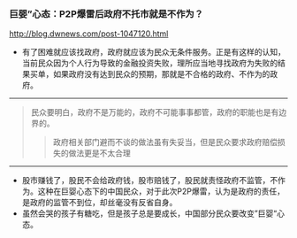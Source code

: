 ### 巨婴”心态：P2P爆雷后政府不托市就是不作为？
http://blog.dwnews.com/post-1047120.html
- 有了困难就应该找政府，政府就应该为民众无条件服务。正是有这样的认知，当前民众因为个人行为导致的金融投资失败，理所应当地寻找政府为失败的结果买单，如果政府没有达到民众的预期，那就是不合格的政府、不作为的政府。
---
>民众要明白，政府不是万能的，政府不可能事事都管，政府的职能也是有边界的。
>>政府相关部门避而不谈的做法虽有失妥当，但是民众要求政府赔偿损失的做法更是不太合理
---
- 股市赚钱了，股民不会给政府钱，股市赔钱了，股民就责怪政府不监管，不作为。这种在巨婴心态下的中国民众，对于此次P2P爆雷，认为是政府的责任，是政府的监管不到位，却丝毫没有反省自身。
- 虽然会哭的孩子有糖吃，但是孩子总是要成长，中国部分民众要改变”巨婴“心态。